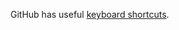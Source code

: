 GitHub has useful [keyboard shortcuts](https://help.github.com/articles/using-keyboard-shortcuts/).
